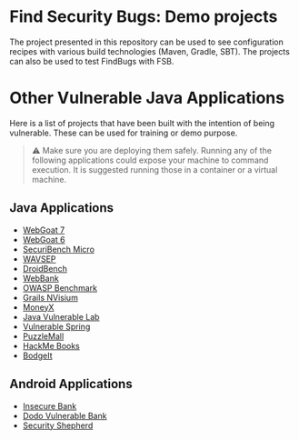 
# Find Security Bugs: Demo projects

The project presented in this repository can be used to see configuration recipes with various build technologies (Maven, Gradle, SBT). The projects can also be used to test FindBugs with FSB.

# Other Vulnerable Java Applications

Here is a list of projects that have been built with the intention of being vulnerable. These can be used for training or demo purpose.

> :warning: Make sure you are deploying them safely. Running any of the following applications could expose your machine to command execution. It is suggested running those in a container or a virtual machine.

## Java Applications

 - [WebGoat 7](https://github.com/WebGoat/WebGoat)
 - [WebGoat 6](https://github.com/WebGoat/WebGoat-Legacy)
 - [SecuriBench Micro](https://github.com/too4words/securibench-micro)
 - [WAVSEP](https://github.com/sectooladdict/wavsep)
 - [DroidBench](https://github.com/secure-software-engineering/DroidBench)
 - [WebBank](https://github.com/pentestingforfunandprofit/webbank)
 - [OWASP Benchmark](https://www.owasp.org/index.php/Benchmark)
 - [Grails NVisium](https://github.com/nVisium/grails-nV)
 - [MoneyX](https://github.com/nVisium/MoneyX)
 - [Java Vulnerable Lab](https://github.com/CSPF-Founder/JavaVulnerableLab)
 - [Vulnerable Spring](https://github.com/CSPF-Founder/VulnerableSpring)
 - [PuzzleMall](https://code.google.com/archive/p/puzzlemall/)
 - [HackMe Books](http://www.mcafee.com/us/downloads/free-tools/hacmebooks.aspx)
 - [BodgeIt](https://github.com/psiinon/bodgeit)

## Android Applications

 - [Insecure Bank](https://github.com/dineshshetty/Android-InsecureBankv2)
 - [Dodo Vulnerable Bank](https://github.com/CSPF-Founder/DodoVulnerableBank)
 - [Security Shepherd](https://www.owasp.org/index.php/OWASP_Security_Shepherd)
